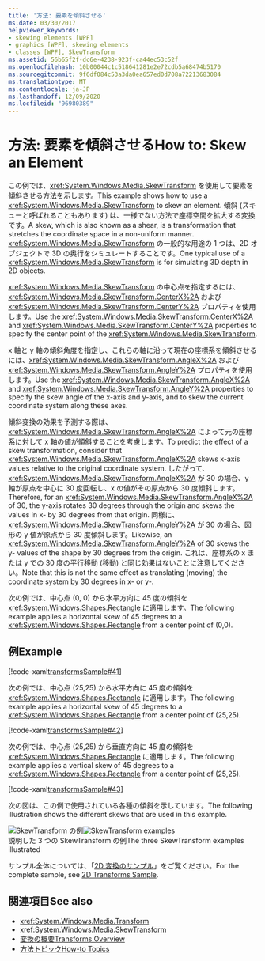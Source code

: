 ```yaml
---
title: '方法: 要素を傾斜させる'
ms.date: 03/30/2017
helpviewer_keywords:
- skewing elements [WPF]
- graphics [WPF], skewing elements
- classes [WPF], SkewTransform
ms.assetid: 56b65f2f-dc6e-4238-923f-ca44ec53c52f
ms.openlocfilehash: 10b00044c1c518641281e2e72cdb5a68474b5170
ms.sourcegitcommit: 9f6df084c53a3da0ea657ed0d708a72213683084
ms.translationtype: MT
ms.contentlocale: ja-JP
ms.lasthandoff: 12/09/2020
ms.locfileid: "96980389"
---
```

# <a name="how-to-skew-an-element"></a><span data-ttu-id="274b8-102">方法: 要素を傾斜させる</span><span class="sxs-lookup"><span data-stu-id="274b8-102">How to: Skew an Element</span></span>
<span data-ttu-id="274b8-103">この例では、<xref:System.Windows.Media.SkewTransform> を使用して要素を傾斜させる方法を示します。</span><span class="sxs-lookup"><span data-stu-id="274b8-103">This example shows how to use a <xref:System.Windows.Media.SkewTransform> to skew an element.</span></span> <span data-ttu-id="274b8-104">傾斜 (スキューと呼ばれることもあります) は、一様でない方法で座標空間を拡大する変換です。</span><span class="sxs-lookup"><span data-stu-id="274b8-104">A skew, which is also known as a shear, is a transformation that stretches the coordinate space in a non-uniform manner.</span></span> <span data-ttu-id="274b8-105"><xref:System.Windows.Media.SkewTransform> の一般的な用途の 1 つは、2D オブジェクトで 3D の奥行をシミュレートすることです。</span><span class="sxs-lookup"><span data-stu-id="274b8-105">One typical use of a <xref:System.Windows.Media.SkewTransform> is for simulating 3D depth in 2D objects.</span></span>  
  
 <span data-ttu-id="274b8-106"><xref:System.Windows.Media.SkewTransform> の中心点を指定するには、<xref:System.Windows.Media.SkewTransform.CenterX%2A> および <xref:System.Windows.Media.SkewTransform.CenterY%2A> プロパティを使用します。</span><span class="sxs-lookup"><span data-stu-id="274b8-106">Use the <xref:System.Windows.Media.SkewTransform.CenterX%2A> and <xref:System.Windows.Media.SkewTransform.CenterY%2A> properties to specify the center point of the <xref:System.Windows.Media.SkewTransform>.</span></span>  
  
 <span data-ttu-id="274b8-107">x 軸と y 軸の傾斜角度を指定し、これらの軸に沿って現在の座標系を傾斜させるには、<xref:System.Windows.Media.SkewTransform.AngleX%2A> および <xref:System.Windows.Media.SkewTransform.AngleY%2A> プロパティを使用します。</span><span class="sxs-lookup"><span data-stu-id="274b8-107">Use the <xref:System.Windows.Media.SkewTransform.AngleX%2A> and <xref:System.Windows.Media.SkewTransform.AngleY%2A> properties to specify the skew angle of the x-axis and y-axis, and to skew the current coordinate system along these axes.</span></span>  
  
 <span data-ttu-id="274b8-108">傾斜変換の効果を予測する際は、<xref:System.Windows.Media.SkewTransform.AngleX%2A> によって元の座標系に対して x 軸の値が傾斜することを考慮します。</span><span class="sxs-lookup"><span data-stu-id="274b8-108">To predict the effect of a skew transformation, consider that <xref:System.Windows.Media.SkewTransform.AngleX%2A> skews x-axis values relative to the original coordinate system.</span></span> <span data-ttu-id="274b8-109">したがって、<xref:System.Windows.Media.SkewTransform.AngleX%2A> が 30 の場合、y 軸が原点を中心に 30 度回転し、x の値がその原点から 30 度傾斜します。</span><span class="sxs-lookup"><span data-stu-id="274b8-109">Therefore, for an <xref:System.Windows.Media.SkewTransform.AngleX%2A> of 30, the y-axis rotates 30 degrees through the origin and skews the values in x- by 30 degrees from that origin.</span></span> <span data-ttu-id="274b8-110">同様に、<xref:System.Windows.Media.SkewTransform.AngleY%2A> が 30 の場合、図形の y 値が原点から 30 度傾斜します。</span><span class="sxs-lookup"><span data-stu-id="274b8-110">Likewise, an <xref:System.Windows.Media.SkewTransform.AngleY%2A> of 30 skews the y- values of the shape by 30 degrees from the origin.</span></span> <span data-ttu-id="274b8-111">これは、座標系の x または y での 30 度の平行移動 (移動) と同じ効果はないことに注意してください。</span><span class="sxs-lookup"><span data-stu-id="274b8-111">Note that this is not the same effect as translating (moving) the coordinate system by 30 degrees in x- or y-.</span></span>  
  
 <span data-ttu-id="274b8-112">次の例では、中心点 (0, 0) から水平方向に 45 度の傾斜を <xref:System.Windows.Shapes.Rectangle> に適用します。</span><span class="sxs-lookup"><span data-stu-id="274b8-112">The following example applies a horizontal skew of 45 degrees to a <xref:System.Windows.Shapes.Rectangle> from a center point of (0,0).</span></span>  
  
## <a name="example"></a><span data-ttu-id="274b8-113">例</span><span class="sxs-lookup"><span data-stu-id="274b8-113">Example</span></span>  
 [!code-xaml[transformsSample#41](~/samples/snippets/csharp/VS_Snippets_Wpf/transformsSample/CS/SkewTransformExample.xaml#41)]  
  
 <span data-ttu-id="274b8-114">次の例では、中心点 (25,25) から水平方向に 45 度の傾斜を <xref:System.Windows.Shapes.Rectangle> に適用します。</span><span class="sxs-lookup"><span data-stu-id="274b8-114">The following example applies a horizontal skew of 45 degrees to a <xref:System.Windows.Shapes.Rectangle> from a center point of (25,25).</span></span>  
  
 [!code-xaml[transformsSample#42](~/samples/snippets/csharp/VS_Snippets_Wpf/transformsSample/CS/SkewTransformExample.xaml#42)]  
  
 <span data-ttu-id="274b8-115">次の例では、中心点 (25,25) から垂直方向に 45 度の傾斜を <xref:System.Windows.Shapes.Rectangle> に適用します。</span><span class="sxs-lookup"><span data-stu-id="274b8-115">The following example applies a vertical skew of 45 degrees to a <xref:System.Windows.Shapes.Rectangle> from a center point of (25,25).</span></span>  
  
 [!code-xaml[transformsSample#43](~/samples/snippets/csharp/VS_Snippets_Wpf/transformsSample/CS/SkewTransformExample.xaml#43)]  
  
 <span data-ttu-id="274b8-116">次の図は、この例で使用されている各種の傾斜を示しています。</span><span class="sxs-lookup"><span data-stu-id="274b8-116">The following illustration shows the different skews that are used in this example.</span></span>  
  
 <span data-ttu-id="274b8-117">![SkewTransform の例](./media/img-wcpsdk-graphicsmm-skewtransformexample.gif "img_wcpsdk_graphicsmm_skewtransformexample")</span><span class="sxs-lookup"><span data-stu-id="274b8-117">![SkewTransform examples](./media/img-wcpsdk-graphicsmm-skewtransformexample.gif "img_wcpsdk_graphicsmm_skewtransformexample")</span></span>  
<span data-ttu-id="274b8-118">説明した 3 つの SkewTransform の例</span><span class="sxs-lookup"><span data-stu-id="274b8-118">The three SkewTransform examples illustrated</span></span>  
  
 <span data-ttu-id="274b8-119">サンプル全体については、「[2D 変換のサンプル](https://github.com/Microsoft/WPF-Samples/tree/master/Graphics/2DTransforms)」をご覧ください。</span><span class="sxs-lookup"><span data-stu-id="274b8-119">For the complete sample, see [2D Transforms Sample](https://github.com/Microsoft/WPF-Samples/tree/master/Graphics/2DTransforms).</span></span>  
  
## <a name="see-also"></a><span data-ttu-id="274b8-120">関連項目</span><span class="sxs-lookup"><span data-stu-id="274b8-120">See also</span></span>

- <xref:System.Windows.Media.Transform>
- <xref:System.Windows.Media.SkewTransform>
- [<span data-ttu-id="274b8-121">変換の概要</span><span class="sxs-lookup"><span data-stu-id="274b8-121">Transforms Overview</span></span>](transforms-overview.md)
- [<span data-ttu-id="274b8-122">方法トピック</span><span class="sxs-lookup"><span data-stu-id="274b8-122">How-to Topics</span></span>](transformations-how-to-topics.md)

